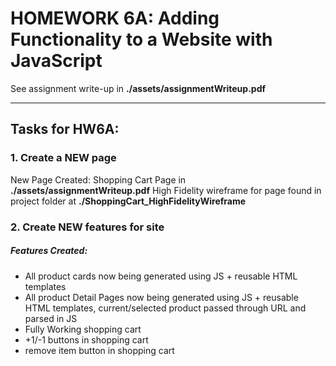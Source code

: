 
# HOMEWORK 6A: Adding Functionality to a Website with JavaScript


See assignment write-up in **./assets/assignmentWriteup.pdf**

---

## Tasks for HW6A:

### 1.  Create a NEW page

New Page Created: Shopping Cart Page in **./assets/assignmentWriteup.pdf**
High Fidelity wireframe for page found in project folder at **./ShoppingCart_HighFidelityWireframe**


### 2. Create NEW features for site

##### Features Created:
- All product cards now being generated using JS + reusable HTML templates
- All product Detail Pages now being generated using JS + reusable HTML templates, current/selected product passed through URL and parsed in JS
- Fully Working shopping cart 
- +1/-1 buttons in shopping cart
- remove item button in shopping cart
